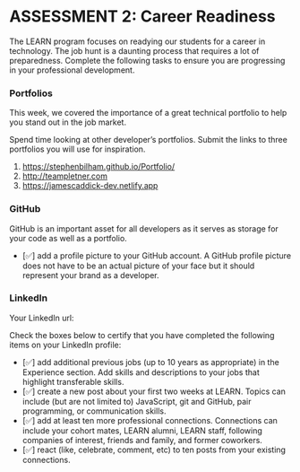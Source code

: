 # ASSESSMENT 2: Career Readiness

The LEARN program focuses on readying our students for a career in technology. The job hunt is a daunting process that requires a lot of preparedness. Complete the following tasks to ensure you are progressing in your professional development.

### Portfolios

This week, we covered the importance of a great technical portfolio to help you stand out in the job market.

Spend time looking at other developer’s portfolios. Submit the links to three portfolios you will use for inspiration.

1. https://stephenbilham.github.io/Portfolio/
2. http://teampletner.com
3. https://jamescaddick-dev.netlify.app


### GitHub

GitHub is an important asset for all developers as it serves as storage for your code as well as a portfolio.

- [✅] add a profile picture to your GitHub account. A GitHub profile picture does not have to be an actual picture of your face but it should represent your brand as a developer.


### LinkedIn

Your LinkedIn url:

Check the boxes below to certify that you have completed the following items on your LinkedIn profile:

- [✅] add additional previous jobs (up to 10 years as appropriate) in the Experience section. Add skills and descriptions to your jobs that highlight transferable skills.
- [✅] create a new post about your first two weeks at LEARN. Topics can include (but are not limited to) JavaScript, git and GitHub, pair programming, or communication skills.
- [✅] add at least ten more professional connections. Connections can include your cohort mates, LEARN alumni, LEARN staff, following companies of interest, friends and family, and former coworkers.
- [✅] react (like, celebrate, comment, etc) to ten posts from your existing connections.
